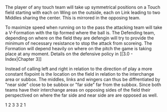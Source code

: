 The player of any touch team will take up symmetrical positions on a Touch field starting with each on Wing on the outside, each on Link leading to two Middles sharing the center. This is mirrored in the opposing team.

To maximize speed when running on to the pass the attacking team will take a V-Formation with the tip formed where the ball is. The Defending team, depending on where on the field they are defengin will try to provide the minimum of necessary resistance to stop the attack from scoreing. The Formation will depend heavily on where on the pitch the game is taking place at any moment. Details on the defensive policy in [[3.0 - Index|Chapter 3]]

Instead of calling left and right in relation to the direction of play a more constant fixpoint is the location on the field in relation to the interchange area or subbox. The middles, links and wingers can thus be diffrentiated by "near side" close to be subbox or "far side" far from the subbox. Since both teams have their interchange areas on opposing sides of the field their perspectived on where the far side and near side are are opposed as well.

1      2       3       3       2       1